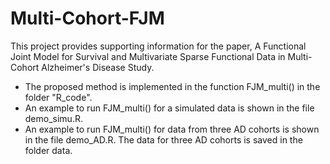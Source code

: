 # Multi-Cohort-FJM
This project provides supporting information for the paper, A Functional Joint Model for Survival and Multivariate Sparse Functional Data in Multi-Cohort Alzheimer's Disease Study.

- The proposed method is implemented in the function FJM_multi() in the folder "R_code".
- An example to run FJM_multi() for a simulated data is shown in the file demo_simu.R.
- An example to run FJM_multi() for data from three AD cohorts is shown in the file demo_AD.R. The data for three AD cohorts is saved in the folder data.
